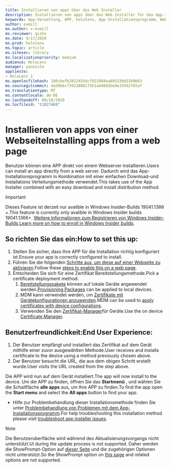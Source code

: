 ```yaml
---
title: Installieren von apps über das Web Installer
description: Installieren von apps über das Web Installer für das App-Installationsprogramm
keywords: App-Verwaltung, APP, hololens, App-Installationsprogramm, Webinstallation
author: evmill
ms.author: v-evmill
ms.reviewer: qizho
ms.date: 9/17/2020
ms.prod: hololens
ms.topic: article
ms.sitesec: library
ms.localizationpriority: medium
audience: HoloLens
manager: yannisle
appliesto:
- HoloLens 2
ms.openlocfilehash: 186cbefb2822455dcf922804ea09533b833b8663
ms.sourcegitcommit: 4ad9b6c73913808175b1a448d2be9e33592f65af
ms.translationtype: MT
ms.contentlocale: de-DE
ms.lasthandoff: 09/18/2020
ms.locfileid: "11027469"
---
```

# <span data-ttu-id="71343-104">Installieren von apps von einer Webseite</span><span class="sxs-lookup"><span data-stu-id="71343-104">Installing apps from a web page</span></span>

<span data-ttu-id="71343-105">Benutzer können eine APP direkt von einem Webserver installieren.</span><span class="sxs-lookup"><span data-stu-id="71343-105">Users can install an app directly from a web server.</span></span> <span data-ttu-id="71343-106">Dadurch wird das App-Installationsprogramm in Kombination mit einer einfachen Download-und Installations Verteilungsmethode verwendet.</span><span class="sxs-lookup"><span data-stu-id="71343-106">This takes use of the App Installer combined with an easy download and install distribution method.</span></span> 

> [!IMPORTANT]
> <span data-ttu-id="71343-107">Dieses Feature ist derzeit nur avalible in Windows Insider-Builds 19041.1366 +.</span><span class="sxs-lookup"><span data-stu-id="71343-107">This feature is currently only avalible in Windows Insider builds 19041.1366+.</span></span> <span data-ttu-id="71343-108">[Weitere Informationen zum Registrieren von Windows Insider-Builds](hololens-insider.md).</span><span class="sxs-lookup"><span data-stu-id="71343-108">[Learn more on how to enroll in Windows Insider builds](hololens-insider.md).</span></span>

## <span data-ttu-id="71343-109">So richten Sie das ein:</span><span class="sxs-lookup"><span data-stu-id="71343-109">How to set this up:</span></span>
1.  <span data-ttu-id="71343-110">Stellen Sie sicher, dass Ihre APP für die Installation richtig konfiguriert ist.</span><span class="sxs-lookup"><span data-stu-id="71343-110">Ensure your app is correctly configured to install.</span></span>
1.  <span data-ttu-id="71343-111">Führen Sie die folgenden [Schritte aus, um diese auf einer Webseite zu aktivieren](https://docs.microsoft.com/windows/msix/app-installer/installing-windows10-apps-web#how-to-enable-this-on-a-webpage).</span><span class="sxs-lookup"><span data-stu-id="71343-111">Follow these [steps to enable this on a web page](https://docs.microsoft.com/windows/msix/app-installer/installing-windows10-apps-web#how-to-enable-this-on-a-webpage).</span></span> 
1.  <span data-ttu-id="71343-112">Entscheiden Sie sich für eine Zertifikat Bereitstellungsmethode.</span><span class="sxs-lookup"><span data-stu-id="71343-112">Pick a certificate deployment method.</span></span> 
    1.  <span data-ttu-id="71343-113">[Bereitstellungspakete](hololens-provisioning.md) können auf lokale Geräte angewendet werden.</span><span class="sxs-lookup"><span data-stu-id="71343-113">[Provisioning Packages](hololens-provisioning.md) can be applied to local devices.</span></span>
    1.  <span data-ttu-id="71343-114">MDM kann verwendet werden, um [Zertifikate mit Gerätekonfigurationen anzuwenden](https://docs.microsoft.com/mem/intune/protect/certificates-configure).</span><span class="sxs-lookup"><span data-stu-id="71343-114">MDM can be used to [apply certificates with device configurations](https://docs.microsoft.com/mem/intune/protect/certificates-configure).</span></span>
    1.  <span data-ttu-id="71343-115">Verwenden Sie den [Zertifikat-Manager](hololens-insider.md#certificate-manager)für Geräte.</span><span class="sxs-lookup"><span data-stu-id="71343-115">Use the on device [Certificate Manager](hololens-insider.md#certificate-manager).</span></span> 

## <span data-ttu-id="71343-116">Benutzerfreundlichkeit:</span><span class="sxs-lookup"><span data-stu-id="71343-116">End User Experience:</span></span>
1.  <span data-ttu-id="71343-117">Der Benutzer empfängt und installiert das Zertifikat auf dem Gerät mithilfe einer zuvor ausgewählten Methode.</span><span class="sxs-lookup"><span data-stu-id="71343-117">User receives and installs certificate to the device using a method previously chosen above.</span></span> 
1.  <span data-ttu-id="71343-118">Der Benutzer besucht die URL, die aus dem obigen Schritt erstellt wurde.</span><span class="sxs-lookup"><span data-stu-id="71343-118">User visits the URL created from the step above.</span></span>

<span data-ttu-id="71343-119">Die APP wird nun auf dem Gerät installiert.</span><span class="sxs-lookup"><span data-stu-id="71343-119">The app will now install to the device.</span></span> <span data-ttu-id="71343-120">Um die APP zu finden, öffnen Sie das **Startmenü** , und wählen Sie die Schaltfläche **alle apps** aus, um Ihre APP zu finden.</span><span class="sxs-lookup"><span data-stu-id="71343-120">To find the app open the **Start menu** and select the **All apps** button to find your app.</span></span> 

-   <span data-ttu-id="71343-121">Hilfe zur Problembehandlung dieser Installationsmethode finden Sie unter [Problembehandlung von Problemen mit dem App-Installationsprogramm](https://docs.microsoft.com/windows/msix/app-installer/troubleshoot-appinstaller-issues).</span><span class="sxs-lookup"><span data-stu-id="71343-121">For help troubleshooting this installation method please visit [troubleshoot app installer issues](https://docs.microsoft.com/windows/msix/app-installer/troubleshoot-appinstaller-issues).</span></span> 

> [!NOTE]
> <span data-ttu-id="71343-122">Die Benutzeroberfläche wird während des Aktualisierungsvorgangs nicht unterstützt.</span><span class="sxs-lookup"><span data-stu-id="71343-122">UI during the update process is not supported.</span></span> <span data-ttu-id="71343-123">Daher werden die ShowPrompt-Option auf [dieser Seite](https://docs.microsoft.com/windows/msix/app-installer/update-settings) und die zugehörigen Optionen nicht unterstützt.</span><span class="sxs-lookup"><span data-stu-id="71343-123">So the ShowPrompt option on [this page](https://docs.microsoft.com/windows/msix/app-installer/update-settings) and related options are not supported.</span></span>
